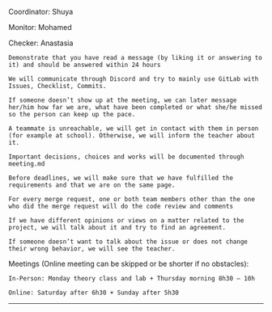 Coordinator: Shuya 

Monitor: Mohamed 

Checker: Anastasia   

 

    Demonstrate that you have read a message (by liking it or answering to it) and should be answered within 24 hours 

    We will communicate through Discord and try to mainly use GitLab with Issues, Checklist, Commits.  

    If someone doesn’t show up at the meeting, we can later message her/him how far we are, what have been completed or what she/he missed so the person can keep up the pace. 

    A teammate is unreachable, we will get in contact with them in person (for example at school). Otherwise, we will inform the teacher about it. 

    Important decisions, choices and works will be documented through meeting.md 

    Before deadlines, we will make sure that we have fulfilled the requirements and that we are on the same page. 

    For every merge request, one or both team members other than the one who did the merge request will do the code review and comments 

    If we have different opinions or views on a matter related to the project, we will talk about it and try to find an agreement. 

    If someone doesn’t want to talk about the issue or does not change their wrong behavior, we will see the teacher. 

Meetings (Online meeting can be skipped or be shorter if no obstacles):  

    In-Person: Monday theory class and lab + Thursday morning 8h30 – 10h 

    Online: Saturday after 6h30 + Sunday after 5h30 

--------------------------------- 